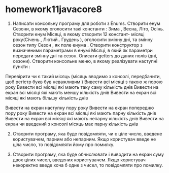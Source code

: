 # homework11javacore8

1) Написати консольну програму для роботи з Enums. Створити енум Сезони, в якому оголосити такі константи : 
Зима , Весна, Літо, Осінь. Створити енум Місяці, в якому створити 12 констант- місяці року(Січень , Лютий.. Грудень ),
оголосити змінну дні, та змінну сезон типу Сезон , як поле енума . Створити конструктор з визначеними параметрами в 
енумі Місяці, в який як параметри передати змінну дні та сезон. Описати getters до даних полів (дні, сезони). 
Створити консольне меню, в якому реалізувати наступні пункти :

Перевірити чи є такий місяць (місяць вводимо з консолі, передбачити, щоб регістр букв був неважливим )
Вивести всі місяці з такою ж порою року
Вивести всі місяці які мають таку саму кількість днів
Вивести на екран всі місяці які мають меншу кількість днів
Вивести на екран всі місяці які мають більшу кількість днів

Вивести на екран наступну пору року
Вивести на екран попередню пору року
Вивести на екран всі місяці які мають парну кількість днів
Вивести на екран всі місяці які мають непарну кількість днів
Вивести на екран чи введений з консолі місяць має парну кількість днів


2) Створити програму, яка буде повідомляти, чи є ціле число, введене користувачем, парним або непарним. 
Якщо користувач введе не ціла число, то повідомляти йому про помилку.

3) Створити програму, яка буде обчислювати і виводити на екран суму двох цілих чисел, введених користувачем. 
Якщо користувач некоректно введе хоча б одне з чисел, то повідомляти про помилку.

